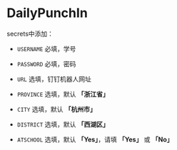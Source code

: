 # DailyPunchIn
secrets中添加：

 - `USERNAME` 必填，学号

 - `PASSWORD` 必填，密码

 - `URL` 选填，钉钉机器人网址

 - `PROVINCE` 选填，默认 **「浙江省」**

 - `CITY` 选填，默认 **「杭州市」**

 - `DISTRICT` 选填，默认 **「西湖区」**

 - `ATSCHOOL` 选填，默认 **「Yes」**，请填 **「Yes」** 或 **「No」**
